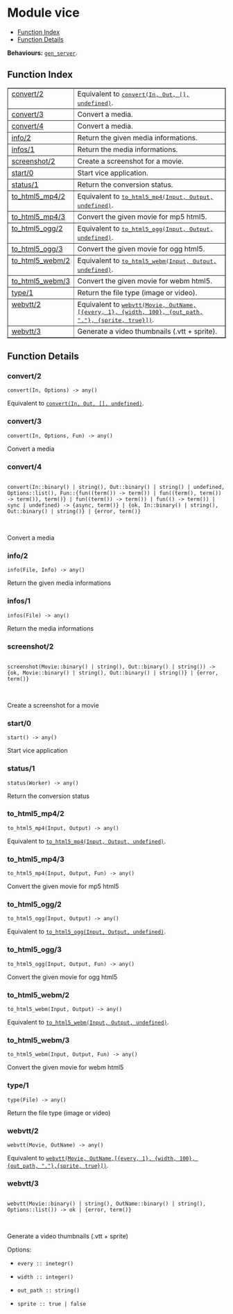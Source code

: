 

# Module vice #
* [Function Index](#index)
* [Function Details](#functions)

__Behaviours:__ [`gen_server`](gen_server.md).

<a name="index"></a>

## Function Index ##


<table width="100%" border="1" cellspacing="0" cellpadding="2" summary="function index"><tr><td valign="top"><a href="#convert-2">convert/2</a></td><td>Equivalent to <a href="#convert-4"><tt>convert(In, Out, [], undefined)</tt></a>.</td></tr><tr><td valign="top"><a href="#convert-3">convert/3</a></td><td>
Convert a media.</td></tr><tr><td valign="top"><a href="#convert-4">convert/4</a></td><td>
Convert a media.</td></tr><tr><td valign="top"><a href="#info-2">info/2</a></td><td>
Return the given media informations.</td></tr><tr><td valign="top"><a href="#infos-1">infos/1</a></td><td>
Return the media informations.</td></tr><tr><td valign="top"><a href="#screenshot-2">screenshot/2</a></td><td>
Create a screenshot for a movie.</td></tr><tr><td valign="top"><a href="#start-0">start/0</a></td><td>
Start vice application.</td></tr><tr><td valign="top"><a href="#status-1">status/1</a></td><td>
Return the conversion status.</td></tr><tr><td valign="top"><a href="#to.md5_mp4-2">to_html5_mp4/2</a></td><td>Equivalent to <a href="#to.md5_mp4-3"><tt>to_html5_mp4(Input, Output, undefined)</tt></a>.</td></tr><tr><td valign="top"><a href="#to.md5_mp4-3">to_html5_mp4/3</a></td><td>
Convert the given movie for mp5 html5.</td></tr><tr><td valign="top"><a href="#to.md5_ogg-2">to_html5_ogg/2</a></td><td>Equivalent to <a href="#to.md5_ogg-3"><tt>to_html5_ogg(Input, Output, undefined)</tt></a>.</td></tr><tr><td valign="top"><a href="#to.md5_ogg-3">to_html5_ogg/3</a></td><td>
Convert the given movie for ogg html5.</td></tr><tr><td valign="top"><a href="#to.md5_webm-2">to_html5_webm/2</a></td><td>Equivalent to <a href="#to.md5_webm-3"><tt>to_html5_webm(Input, Output, undefined)</tt></a>.</td></tr><tr><td valign="top"><a href="#to.md5_webm-3">to_html5_webm/3</a></td><td>
Convert the given movie for webm html5.</td></tr><tr><td valign="top"><a href="#type-1">type/1</a></td><td>
Return the file type (image or video).</td></tr><tr><td valign="top"><a href="#webvtt-2">webvtt/2</a></td><td>Equivalent to <a href="#webvtt-3"><tt>webvtt(Movie, OutName,
[{every, 1}, {width, 100}, {out_path, "."},
{sprite, true}])</tt></a>.</td></tr><tr><td valign="top"><a href="#webvtt-3">webvtt/3</a></td><td> 
Generate a video thumbnails (.vtt + sprite).</td></tr></table>


<a name="functions"></a>

## Function Details ##

<a name="convert-2"></a>

### convert/2 ###

`convert(In, Options) -> any()`

Equivalent to [`convert(In, Out, [], undefined)`](#convert-4).

<a name="convert-3"></a>

### convert/3 ###

`convert(In, Options, Fun) -> any()`

Convert a media

<a name="convert-4"></a>

### convert/4 ###

<pre><code>
convert(In::binary() | string(), Out::binary() | string() | undefined, Options::list(), Fun::{fun((term()) -&gt; term()) | fun((term(), term()) -&gt; term()), term()} | fun((term()) -&gt; term()) | fun(() -&gt; term()) | sync | undefined) -&gt; {async, term()} | {ok, In::binary() | string(), Out::binary() | string()} | {error, term()}
</code></pre>
<br />

Convert a media

<a name="info-2"></a>

### info/2 ###

`info(File, Info) -> any()`

Return the given media informations

<a name="infos-1"></a>

### infos/1 ###

`infos(File) -> any()`

Return the media informations

<a name="screenshot-2"></a>

### screenshot/2 ###

<pre><code>
screenshot(Movie::binary() | string(), Out::binary() | string()) -&gt; {ok, Movie::binary() | string(), Out::binary() | string()} | {error, term()}
</code></pre>
<br />

Create a screenshot for a movie

<a name="start-0"></a>

### start/0 ###

`start() -> any()`

Start vice application

<a name="status-1"></a>

### status/1 ###

`status(Worker) -> any()`

Return the conversion status

<a name="to_html5_mp4-2"></a>

### to_html5_mp4/2 ###

`to_html5_mp4(Input, Output) -> any()`

Equivalent to [`to_html5_mp4(Input, Output, undefined)`](#to.md5_mp4-3).

<a name="to_html5_mp4-3"></a>

### to_html5_mp4/3 ###

`to_html5_mp4(Input, Output, Fun) -> any()`

Convert the given movie for mp5 html5

<a name="to_html5_ogg-2"></a>

### to_html5_ogg/2 ###

`to_html5_ogg(Input, Output) -> any()`

Equivalent to [`to_html5_ogg(Input, Output, undefined)`](#to.md5_ogg-3).

<a name="to_html5_ogg-3"></a>

### to_html5_ogg/3 ###

`to_html5_ogg(Input, Output, Fun) -> any()`

Convert the given movie for ogg html5

<a name="to_html5_webm-2"></a>

### to_html5_webm/2 ###

`to_html5_webm(Input, Output) -> any()`

Equivalent to [`to_html5_webm(Input, Output, undefined)`](#to.md5_webm-3).

<a name="to_html5_webm-3"></a>

### to_html5_webm/3 ###

`to_html5_webm(Input, Output, Fun) -> any()`

Convert the given movie for webm html5

<a name="type-1"></a>

### type/1 ###

`type(File) -> any()`

Return the file type (image or video)

<a name="webvtt-2"></a>

### webvtt/2 ###

`webvtt(Movie, OutName) -> any()`

Equivalent to [`webvtt(Movie, OutName,[{every, 1}, {width, 100}, {out_path, "."},{sprite, true}])`](#webvtt-3).

<a name="webvtt-3"></a>

### webvtt/3 ###

<pre><code>
webvtt(Movie::binary() | string(), OutName::binary() | string(), Options::list()) -&gt; ok | {error, term()}
</code></pre>
<br />


Generate a video thumbnails (.vtt + sprite)

Options:

* `every :: inetegr()`

* `width :: integer()`

* `out_path :: string()`

* `sprite :: true | false`


